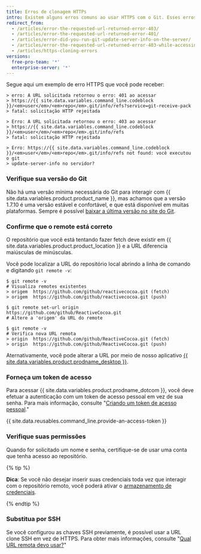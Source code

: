 ```yaml
---
title: Erros de clonagem HTTPs
intro: Existem alguns erros comuns ao usar HTTPS com o Git. Esses erros normalmente indicam que você tem uma versão antiga do Git ou que você não tem acesso ao repositório.
redirect_from:
  - /articles/error-the-requested-url-returned-error-403/
  - /articles/error-the-requested-url-returned-error-401/
  - /articles/error-did-you-run-git-update-server-info-on-the-server/
  - /articles/error-the-requested-url-returned-error-403-while-accessing-https-github-com-user-repo-git-info-refs/
  - /articles/https-cloning-errors
versions:
  free-pro-team: '*'
  enterprise-server: '*'
---
```


Segue aqui um exemplo de erro HTTPS que você pode receber:

```shell
> erro: A URL solicitada retornou o erro: 401 ao acessar
> https://{{ site.data.variables.command_line.codeblock }}/<em>user</em>/<em>repo</em>.git/info/refs?service=git-receive-pack
> fatal: solicitação HTTP rejeitada
```

```shell
> Erro: A URL solicitada retornou o erro: 403 ao acessar
> https://{{ site.data.variables.command_line.codeblock }}/<em>user</em>/<em>repo</em>.git/info/refs
> fatal: solicitação HTTP rejeitada
```

```shell
> Erro: https://{{ site.data.variables.command_line.codeblock }}/<em>user</em>/<em>repo</em>.git/info/refs not found: você executou o git
> update-server-info no servidor?
```

### Verifique sua versão do Git

Não há uma versão mínima necessária do Git para interagir com {{ site.data.variables.product.product_name }}, mas achamos que a versão 1.7.10 é uma versão estável e confortável, e que está disponível em muitas plataformas. Sempre é possível [baixar a última versão no site do Git](https://git-scm.com/downloads).

### Confirme que o remote está correto

O repositório que você está tentando fazer fetch deve existir em {{ site.data.variables.product.product_location }} e a URL diferencia maiúsculas de minúsculas.

Você pode localizar a URL do repositório local abrindo a linha de comando e digitando `git remote -v`:

```shell
$ git remote -v
# Visualiza remotes existentes
> origem  https://github.com/github/reactivecocoa.git (fetch)
> origem  https://github.com/github/reactivecocoa.git (push)

$ git remote set-url origin https://github.com/github/ReactiveCocoa.git
# Altere a 'origem' da URL do remote

$ git remote -v
# Verifica nova URL remota
> origin  https://github.com/github/ReactiveCocoa.git (fetch)
> origin  https://github.com/github/ReactiveCocoa.git (push)
```

Aternativamente, você pode alterar a URL por meio de nosso aplicativo [{{ site.data.variables.product.prodname_desktop }}](https://desktop.github.com/).

### Forneça um token de acesso

Para acessar {{ site.data.variables.product.prodname_dotcom }}, você deve efetuar a autenticação com um token de acesso pessoal em vez de sua senha. Para mais informação, consulte "[Criando um token de acesso pessoal](/github/authenticating-to-github/creating-a-personal-access-token)."

{{ site.data.reusables.command_line.provide-an-access-token }}

### Verifique suas permissões

Quando for solicitado um nome e senha, certifique-se de usar uma conta que tenha acesso ao repositório.

{% tip %}

**Dica**: Se você não desejar inserir suas credenciais toda vez que interagir com o repositório remoto, você poderá ativar o [armazenamento de credenciais](/github/using-git/caching-your-github-credentials-in-git).

{% endtip %}

### Substitua por SSH

Se você configurou as chaves SSH previamente, é possível usar a URL clone SSH em vez de HTTPS.  Para obter mais informações, consulte "[Qual URL remota devo usar?](/articles/which-remote-url-should-i-use)"
